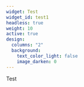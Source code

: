 ```yaml
---
widget: Test
widget_id: test1
headless: true
weight: 10
active: true
design:
  columns: "2"
  background:
    text_color_light: false
    image_darken: 0
---
```

Test